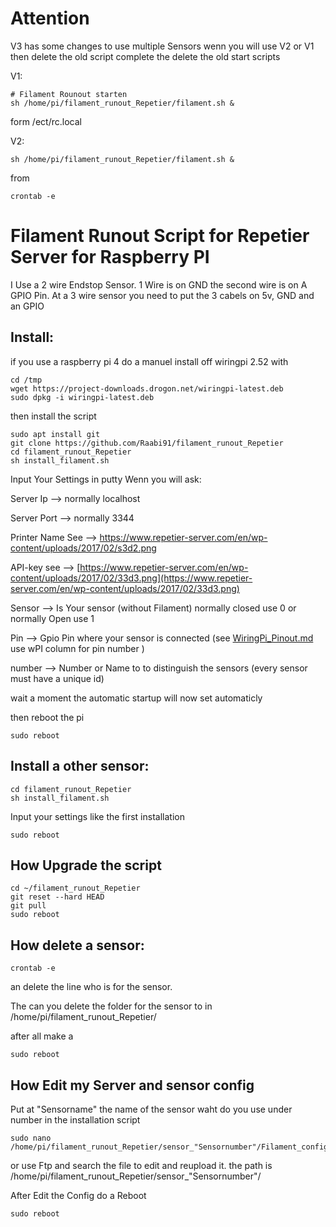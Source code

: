 # Attention

V3 has some changes to use multiple Sensors wenn you will use  V2 or V1 then delete the old script complete
the delete the old start scripts

V1:
```
# Filament Rounout starten
sh /home/pi/filament_runout_Repetier/filament.sh &
```

form /ect/rc.local

V2:
```
sh /home/pi/filament_runout_Repetier/filament.sh &
```
from 
```
crontab -e
```

# Filament Runout Script for Repetier Server for Raspberry PI

I Use a 2 wire Endstop Sensor. 1 Wire is on GND the second wire is on A GPIO Pin.
At a 3 wire sensor you need to put the 3 cabels on 5v, GND and an GPIO

## Install:

if you use a raspberry pi 4 do a manuel install off wiringpi 2.52 with
```
cd /tmp
wget https://project-downloads.drogon.net/wiringpi-latest.deb
sudo dpkg -i wiringpi-latest.deb
```
then install the script
```
sudo apt install git
git clone https://github.com/Raabi91/filament_runout_Repetier
cd filament_runout_Repetier
sh install_filament.sh
```

Input Your Settings in putty Wenn you will ask:



Server Ip --> normally localhost

Server Port --> normally 3344

Printer Name See --> https://www.repetier-server.com/en/wp-content/uploads/2017/02/s3d2.png

API-key see --> [https://www.repetier-server.com/en/wp-content/uploads/2017/02/33d3.png](https://www.repetier-server.com/en/wp-content/uploads/2017/02/33d3.png)

Sensor --> Is Your sensor (without Filament) normally closed use 0 or normally Open use 1

Pin --> Gpio Pin where your sensor is connected (see [WiringPi_Pinout.md](https://github.com/Raabi91/filament_runout_Repetier/blob/master/WiringPi_Pinout.md) use wPI column for pin number )

number  --> Number or Name to to distinguish the sensors (every sensor must have a unique id)



wait a moment the automatic startup will now set automaticly

then reboot the pi
```
sudo reboot
```
## Install a other sensor:
```
cd filament_runout_Repetier
sh install_filament.sh
```
Input your settings like the first installation
```
sudo reboot
```

## How Upgrade the script
```
cd ~/filament_runout_Repetier
git reset --hard HEAD
git pull
sudo reboot
```

## How delete a sensor:
```
crontab -e
```
an delete the line who is for the sensor. 

The can you delete the folder for the sensor to in /home/pi/filament_runout_Repetier/

after all make a
```
sudo reboot
```

## How Edit my Server and sensor config

Put at "Sensorname" the name of the sensor waht do you use under number in the installation script

```
sudo nano /home/pi/filament_runout_Repetier/sensor_"Sensornumber"/Filament_config.sh

```
or use Ftp and search the file to edit and reupload it. the path is /home/pi/filament_runout_Repetier/sensor_"Sensornumber"/

After Edit the Config do a Reboot

```
sudo reboot
```
